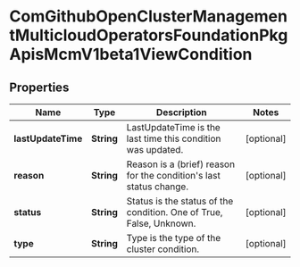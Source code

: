 
# ComGithubOpenClusterManagementMulticloudOperatorsFoundationPkgApisMcmV1beta1ViewCondition

## Properties
Name | Type | Description | Notes
------------ | ------------- | ------------- | -------------
**lastUpdateTime** | **String** | LastUpdateTime is the last time this condition was updated. |  [optional]
**reason** | **String** | Reason is a (brief) reason for the condition&#39;s last status change. |  [optional]
**status** | **String** | Status is the status of the condition. One of True, False, Unknown. |  [optional]
**type** | **String** | Type is the type of the cluster condition. |  [optional]



